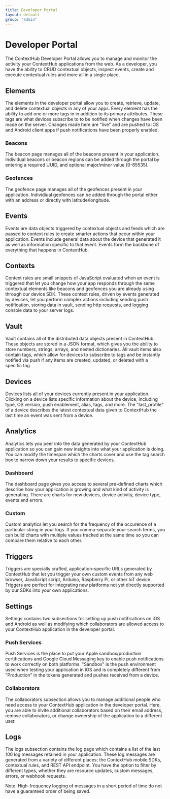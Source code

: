 ```yaml
---
title: Developer Portal
layout: default
group: "admin"
---
```



# Developer Portal

The ContextHub Developer Portal allows you to manage and monitor the activity your ContextHub applications from the web. As a developer, you have the ability to CRUD contextual objects, inspect events, create and execute contextual rules and more all in a single place.

<a name="Elements" data-magellan-destination="Elements"></a>

## Elements

The elements in the developer portal allow you to create, retrieve, update, and delete contextual objects in any of your apps. Every element has the ability to add one or more tags in in addition to its primary attributes. These tags are what devices subscribe to to be notified when changes have been made on the server. Changes made here are "live" and are pushed to iOS and Android client apps if push notifications have been properly enabled. 

<a name="Beacons" data-magellan-destination="Beacons"></a>

### Beacons

The beacon page manages all of the beacons present in your application. Individual beacons or beacon regions can be added through the portal by entering a required UUID, and optional major/minor value (0-65535).

<a name="Geofences" data-magellan-destination="Geofences"></a>

### Geofences

The geofence page manages all of the geofences present in your application. Individiual geofences can be added through the portal either with an address or directly with latitude/longitude. 


<a name="Events" data-magellan-destination="Events"></a>

## Events

Events are data objects triggered by contextual objects and feeds which are passed to context rules to create smarter actions that occur within your application. Events include general data about the device that generated it as well as information specific to that event. Events form the backbone of everything that happens in ContextHub.


<a name="Contexts" data-magellan-destination="Contexts"></a>

## Contexts

Context rules are small snippets of JavaScript evaluated when an event is triggered that let you change how your app responds through the same contextual elements like beacons and geofences you are already using through our device SDK. These context rules, driven by events generated by devices, let you perform complex actions including sending push notification, storing data in vault, sending http requests, and logging console data to your server logs.

<a name="Vault" data-magellan-destination="Vault"></a>

## Vault

Vault contains all of the distributed data objects present in ContextHub. These objects are stored in a JSON format, which gives you the ability to store numbers, strings, arrays, and nested dictionaries. All vault items also contain tags, which allow for devices to subscribe to tags and be instantly notified via push if any items are created, updated, or deleted with a specific tag.

<a name="Devices" data-magellan-destination="Devices"></a>

## Devices

Devices lists all of your devices currently present in your application. Clicking on a device lists specific information about the device, including type, OS version, push enablement, alias, tags, and more. The "last_profile" of a device describes the latest contextual data given to ContextHub the last time an event was sent from a device.


<a name="Analytics" data-magellan-destination="Analytics"></a>

## Analytics

Analytics lets you peer into the data generated by your ContextHub application so you can gain new insights into what your application is doing. You can modify the timespan which the charts cover and use the tag search box to narrow down your results to specific devices.

<a name="Dashboard" data-magellan-destination="Dashboard"></a>

### Dashboard

The dashboard page gives you access to several pre-defined charts which describe how your application is growing and what kind of activity is generating. There are charts for new devices, device activity, device type, events and errors.  

<a name="Custom" data-magellan-destination="Custom"></a>

### Custom

Custom analytics let you search for the frequency of the occurence of a particular string in your logs. If you comma-separate your search terms, you can build charts with multiple values tracked at the same time so you can compare them relative to each other.


<a name="Triggers" data-magellan-destination="Triggers"></a>

## Triggers

Triggers are specially crafted, application-specific URLs generated by ContextHub that let you trigger your own custom events from any web browser, JavaScript script, Arduino, Raspberry Pi, or other IoT device. Triggers are perfect for integrating new platforms not yet directly supported by our SDKs into your own applications.

<a name="Settings" data-magellan-destination="Settings"></a>

## Settings

Settings contains two subsections for setting up push notifications on iOS and Android as well as modifying which collaborators are allowed access to your ContextHub application in the developer portal.

<a name="PushServices" data-magellan-destination="PushServices"></a>

### Push Services

Push Services is the place to put your Apple sandbox/production certifications and Google Cloud Messaging key to enable push notifications to work correctly on both platforms. "Sandbox" is the push environment used when testing your application in iOS and is completely different from "Production" in the tokens generated and pushes received from a device.

<a name="Collaborators" data-magellan-destination="Collaborators"></a>

### Collaborators

The collaborators subsection allows you to manage additional people who need access to your ContextHub application in the developer portal. Here, you are able to invite additional collaborators based on their email address, remove collaborators, or change ownership of the application to a different user.

<a name="Logs" data-magellan-destination="Logs"></a>

## Logs

The logs subsection contains the log page which contains a list of the last 100 log messages retained in your application. These log messages are generated from a variety of different places; the ContextHub mobile SDKs, contextual rules, and REST API endpoint. You have the option to filter by different types, whether they are resource updates, custom messages, errors, or webhook requests. 

Note: High-frequency logging of messages in a short period of time do not have a guaranteed order of being saved.